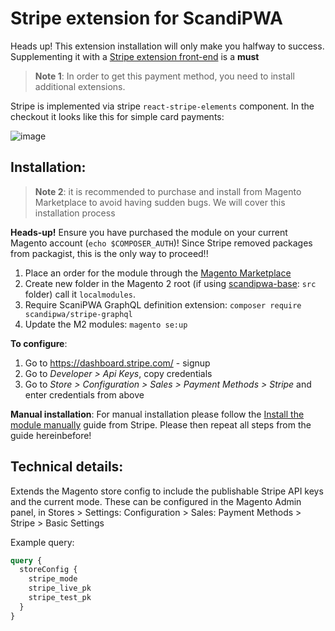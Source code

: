 # Stripe extension for ScandiPWA
Heads up! This extension installation will only make you halfway to success. Supplementing it with a [Stripe extension front-end](https://github.com/scandipwa/stripe-payments) is a **must**

> **Note 1**: In order to get this payment method, you need to install additional extensions.

Stripe is implemented via stripe `react-stripe-elements` component. In the checkout it looks like this for simple card payments:

![image](https://user-images.githubusercontent.com/29531824/69980856-c1628580-1539-11ea-9a9d-cf24a53c766e.png)

## Installation:

> **Note 2**: it is recommended to purchase and install from Magento Marketplace to avoid having sudden bugs. We will cover this installation process

**Heads-up!** Ensure you have purchased the module on your current Magento account (`echo $COMPOSER_AUTH`)! Since Stripe removed packages from packagist, this is the only way to proceed!!

1. Place an order for the module through the [Magento Marketplace](https://marketplace.magento.com/stripe-stripe-payments.html)
2. Create new folder in the Magento 2 root (if using [scandipwa-base](https://github.com/scandipwa/scandipwa-base): `src` folder) call it `localmodules`.
3. Require ScaniPWA GraphQL definition extension: `composer require scandipwa/stripe-graphql`
4. Update the M2 modules: `magento se:up`

**To configure**:
1. Go to https://dashboard.stripe.com/ - signup
2. Go to *Developer > Api Keys*, copy credentials
3. Go to *Store > Configuration > Sales > Payment Methods > Stripe* and enter credentials from above

**Manual installation**:
For manual installation please follow the [Install the module manually](https://stripe.com/docs/plugins/magento/install#manual) guide from Stripe. Please then repeat all steps from the guide hereinbefore!

## Technical details:

Extends the Magento store config to include the publishable Stripe API keys and the current mode. These can be configured in the Magento Admin panel, in Stores > Settings: Configuration > Sales: Payment Methods > Stripe > Basic Settings

Example query:

```graphql
query {
  storeConfig {
    stripe_mode
    stripe_live_pk
    stripe_test_pk
  } 
}
```

